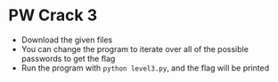 # PW Crack 3
- Download the given files
- You can change the program to iterate over all of the possible passwords to get the flag
- Run the program with `python level3.py`, and the flag will be printed